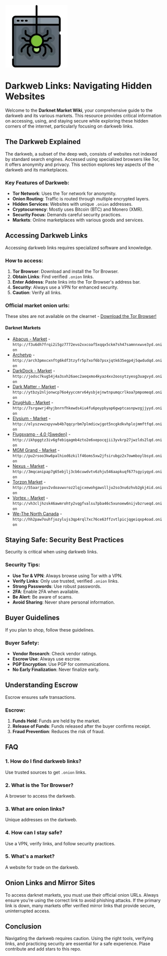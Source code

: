 <img src="/temp/plan.webp" width="200">

# Darkweb Links: Navigating Hidden Websites

Welcome to the **Darknet Market Wiki**, your comprehensive guide to the darkweb and its various markets. This resource provides critical information on accessing, using, and staying secure while exploring these hidden corners of the internet, particularly focusing on darkweb links.

## The Darkweb Explained

The darkweb, a subset of the deep web, consists of websites not indexed by standard search engines. Accessed using specialized browsers like Tor, it offers anonymity and privacy. This section explores key aspects of the darkweb and its marketplaces.

### Key Features of Darkweb:

*   **Tor Network**: Uses the Tor network for anonymity.
*   **Onion Routing**: Traffic is routed through multiple encrypted layers.
*   **Hidden Services**: Websites with unique `.onion` addresses.
*   **Cryptocurrency**: Mostly uses Bitcoin (BTC) and Monero (XMR).
*   **Security Focus**: Demands careful security practices.
*   **Markets**: Online marketplaces with various goods and services.

## Accessing Darkweb Links

Accessing darkweb links requires specialized software and knowledge.

### How to access:
1.  **Tor Browser**: Download and install the Tor Browser.
2.  **Obtain Links**: Find verified `.onion` links.
3.  **Enter Address**: Paste links into the Tor Browser's address bar.
4.  **Security**: Always use a VPN for enhanced security.
5.  **Caution**: Verify all links.

### Official market onion urls:
These sites are not available on the clearnet - [Download the Tor Browser!](https://www.torproject.org/download/)

#### Darknet Markets

*   [Abacus - Market](http://f3u6dh7frqi2i5gz7772evo2xxcoaf5xqqx5ckm7sh47samnnxwve3yd.onion) - `http://f3u6dh7frqi2i5gz7772evo2xxcoaf5xqqx5ckm7sh47samnnxwve3yd.onion`
*   [Archetyp](@archetyp) - `http://arch3pmxcxnftg6kdf3tzyfr5p7xof6b7psxjqtk635egp4j5qwdudqd.onion`
*   [DarkDock - Market](http://jodsc7kug54j4a3sxh26aec2aeqxmo4kyaz4xv2oosytzyesg3uagvyd.onion) - `http://jodsc7kug54j4a3sxh26aec2aeqxmo4kyaz4xv2oosytzyesg3uagvyd.onion`
*   [Dark Matter - Market](http://ytbzy2nljonwcp76o4yyccmrv64ysbjejnwtnpumqcrlkoa7pmpomeqd.onion) - `http://ytbzy2nljonwcp76o4yyccmrv64ysbjejnwtnpumqcrlkoa7pmpomeqd.onion`
*   [DrugHub - Market](http://7srgawrj4hyjbnrnfhkewds4iu4fu6poypbyap6gwptcasnpwzgjjyyd.onion) - `http://7srgawrj4hyjbnrnfhkewds4iu4fu6poypbyap6gwptcasnpwzgjjyyd.onion`
*   [Elysium - Market](http://elyszvwzxpyvwb4b7qqcyrbm7plmdicwjgot5ncgkdkvhplojmmftfqd.onion) - `http://elyszvwzxpyvwb4b7qqcyrbm7plmdicwjgot5ncgkdkvhplojmmftfqd.onion`
*   [Flugsvamp - 4.0 (Sweden)](http://ikhpggtz3iv6gfebiqagmb4zto2e6xepocqjii3yvkrp27jwzlds2lqd.onion) - `http://ikhpggtz3iv6gfebiqagmb4zto2e6xepocqjii3yvkrp27jwzlds2lqd.onion`
*   [MGM Grand - Market](http://pu2rsoo3kw6palhiod6zkilf46oms5xw2jfsirubgz2x7owmboylbsyd.onion) - `http://pu2rsoo3kw6palhiod6zkilf46oms5xw2jfsirubgz2x7owmboylbsyd.onion`
*   [Nexus - Market](http://3mqcanipap7g65ebjlj3cb6cuwdvtv6zhju546aapkuqf677sgyiyqyd.onion) - `http://3mqcanipap7g65ebjlj3cb6cuwdvtv6zhju546aapkuqf677sgyiyqyd.onion`
*   [Torzon Market](http://55aarjpxv2vdoavwvroz2lqjcxewohgawsllju2so3nu6zhvb2gkj4id.onion) - `http://55aarjpxv2vdoavwvroz2lqjcxewohgawsllju2so3nu6zhvb2gkj4id.onion`
*   [Vortex - Market](http://vh3cljhzsk46awmrohty2vqgfvalsu7pba46c5xunoew6nijvbzrueqd.onion) - `http://vh3cljhzsk46awmrohty2vqgfvalsu7pba46c5xunoew6nijvbzrueqd.onion`
*   [We-The North Canada](http://hh2paw7ouhfjozylujs3qp4rql7xc76ce63ffzvtlpicjqgeiqxp4oad.onion) - `http://hh2paw7ouhfjozylujs3qp4rql7xc76ce63ffzvtlpicjqgeiqxp4oad.onion`

## Staying Safe: Security Best Practices

Security is critical when using darkweb links.

### Security Tips:
*   **Use Tor & VPN**: Always browse using Tor with a VPN.
*   **Verify Links**: Only use trusted, verified `.onion` links.
*   **Strong Passwords**: Use robust passwords.
*   **2FA**: Enable 2FA when available.
*   **Be Alert**: Be aware of scams.
*   **Avoid Sharing**: Never share personal information.

## Buyer Guidelines

If you plan to shop, follow these guidelines.

### Buyer Safety:
*   **Vendor Research**: Check vendor ratings.
*   **Escrow Use**: Always use escrow.
*   **PGP Encryption**: Use PGP for communications.
*   **No Early Finalization**: Never finalize early.

## Understanding Escrow

Escrow ensures safe transactions.

### Escrow:
1.  **Funds Held**: Funds are held by the market.
2.  **Release of Funds**: Funds released after the buyer confirms receipt.
3.  **Fraud Prevention**: Reduces the risk of fraud.

## FAQ

### 1. How do I find darkweb links?
Use trusted sources to get `.onion` links.

### 2. What is the Tor Browser?
A browser to access the darkweb.

### 3. What are onion links?
Unique addresses on the darkweb.

### 4. How can I stay safe?
Use a VPN, verify links, and follow security practices.

### 5. What's a market?
A website for trade on the darkweb.

## Onion Links and Mirror Sites

To access darknet markets, you must use their official onion URLs. Always ensure you’re using the correct link to avoid phishing attacks. If the primary link is down, many markets offer verified mirror links that provide secure, uninterrupted access.

## Conclusion

Navigating the darkweb requires caution. Using the right tools, verifying links, and practicing security are essential for a safe experience.
Plase contribute and add stars to this repo.
